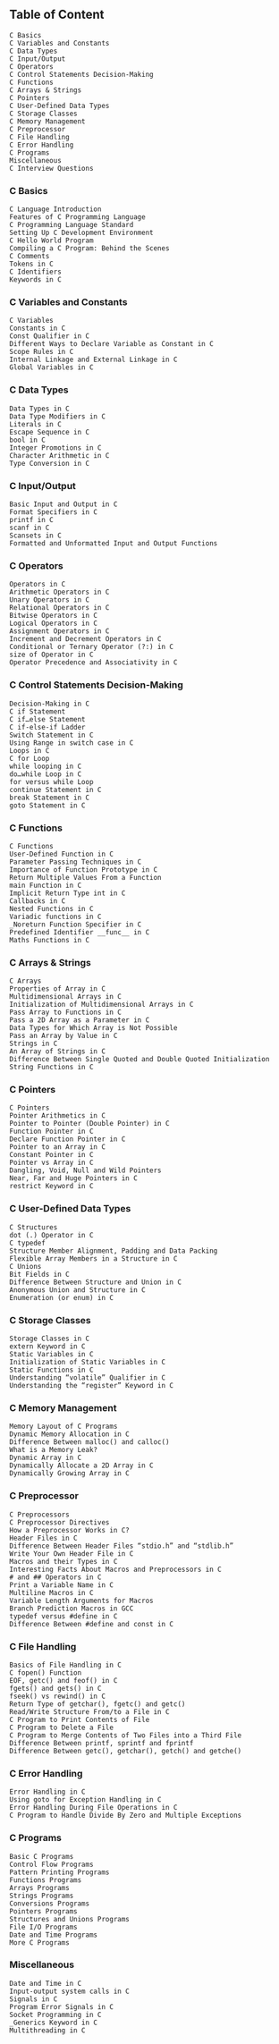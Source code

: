 ## Table of Content

    C Basics
    C Variables and Constants
    C Data Types
    C Input/Output
    C Operators
    C Control Statements Decision-Making
    C Functions
    C Arrays & Strings
    C Pointers
    C User-Defined Data Types
    C Storage Classes
    C Memory Management
    C Preprocessor
    C File Handling
    C Error Handling
    C Programs
    Miscellaneous
    C Interview Questions

### C Basics

    C Language Introduction
    Features of C Programming Language
    C Programming Language Standard
    Setting Up C Development Environment
    C Hello World Program
    Compiling a C Program: Behind the Scenes
    C Comments
    Tokens in C
    C Identifiers
    Keywords in C

### C Variables and Constants

    C Variables
    Constants in C
    Const Qualifier in C
    Different Ways to Declare Variable as Constant in C
    Scope Rules in C
    Internal Linkage and External Linkage in C
    Global Variables in C

### C Data Types

    Data Types in C
    Data Type Modifiers in C
    Literals in C
    Escape Sequence in C
    bool in C
    Integer Promotions in C
    Character Arithmetic in C
    Type Conversion in C

### C Input/Output

    Basic Input and Output in C
    Format Specifiers in C
    printf in C
    scanf in C
    Scansets in C
    Formatted and Unformatted Input and Output Functions

### C Operators

    Operators in C
    Arithmetic Operators in C
    Unary Operators in C
    Relational Operators in C
    Bitwise Operators in C
    Logical Operators in C
    Assignment Operators in C
    Increment and Decrement Operators in C
    Conditional or Ternary Operator (?:) in C
    size of Operator in C
    Operator Precedence and Associativity in C

### C Control Statements Decision-Making

    Decision-Making in C
    C if Statement
    C if…else Statement
    C if-else-if Ladder
    Switch Statement in C
    Using Range in switch case in C
    Loops in C
    C for Loop
    while looping in C
    do…while Loop in C
    for versus while Loop
    continue Statement in C
    break Statement in C
    goto Statement in C

### C Functions

    C Functions
    User-Defined Function in C
    Parameter Passing Techniques in C
    Importance of Function Prototype in C
    Return Multiple Values From a Function
    main Function in C
    Implicit Return Type int in C
    Callbacks in C
    Nested Functions in C
    Variadic functions in C
    _Noreturn Function Specifier in C
    Predefined Identifier __func__ in C
    Maths Functions in C

### C Arrays & Strings

    C Arrays
    Properties of Array in C
    Multidimensional Arrays in C
    Initialization of Multidimensional Arrays in C
    Pass Array to Functions in C
    Pass a 2D Array as a Parameter in C
    Data Types for Which Array is Not Possible
    Pass an Array by Value in C
    Strings in C
    An Array of Strings in C
    Difference Between Single Quoted and Double Quoted Initialization
    String Functions in C

### C Pointers

    C Pointers
    Pointer Arithmetics in C
    Pointer to Pointer (Double Pointer) in C
    Function Pointer in C
    Declare Function Pointer in C
    Pointer to an Array in C
    Constant Pointer in C
    Pointer vs Array in C
    Dangling, Void, Null and Wild Pointers
    Near, Far and Huge Pointers in C
    restrict Keyword in C

### C User-Defined Data Types

    C Structures
    dot (.) Operator in C
    C typedef
    Structure Member Alignment, Padding and Data Packing
    Flexible Array Members in a Structure in C
    C Unions
    Bit Fields in C
    Difference Between Structure and Union in C
    Anonymous Union and Structure in C
    Enumeration (or enum) in C

### C Storage Classes

    Storage Classes in C
    extern Keyword in C
    Static Variables in C
    Initialization of Static Variables in C
    Static Functions in C
    Understanding “volatile” Qualifier in C
    Understanding the “register” Keyword in C

### C Memory Management

    Memory Layout of C Programs
    Dynamic Memory Allocation in C
    Difference Between malloc() and calloc()
    What is a Memory Leak?
    Dynamic Array in C
    Dynamically Allocate a 2D Array in C
    Dynamically Growing Array in C

### C Preprocessor

    C Preprocessors
    C Preprocessor Directives
    How a Preprocessor Works in C?
    Header Files in C
    Difference Between Header Files “stdio.h” and “stdlib.h”
    Write Your Own Header File in C
    Macros and their Types in C
    Interesting Facts About Macros and Preprocessors in C
    # and ## Operators in C
    Print a Variable Name in C
    Multiline Macros in C
    Variable Length Arguments for Macros
    Branch Prediction Macros in GCC
    typedef versus #define in C
    Difference Between #define and const in C

### C File Handling

    Basics of File Handling in C
    C fopen() Function
    EOF, getc() and feof() in C
    fgets() and gets() in C
    fseek() vs rewind() in C
    Return Type of getchar(), fgetc() and getc()
    Read/Write Structure From/to a File in C
    C Program to Print Contents of File
    C Program to Delete a File
    C Program to Merge Contents of Two Files into a Third File
    Difference Between printf, sprintf and fprintf
    Difference Between getc(), getchar(), getch() and getche()

### C Error Handling

    Error Handling in C
    Using goto for Exception Handling in C
    Error Handling During File Operations in C
    C Program to Handle Divide By Zero and Multiple Exceptions

### C Programs

    Basic C Programs
    Control Flow Programs
    Pattern Printing Programs
    Functions Programs
    Arrays Programs
    Strings Programs
    Conversions Programs
    Pointers Programs
    Structures and Unions Programs
    File I/O Programs
    Date and Time Programs
    More C Programs

### Miscellaneous

    Date and Time in C
    Input-output system calls in C
    Signals in C
    Program Error Signals in C
    Socket Programming in C
    _Generics Keyword in C
    Multithreading in C